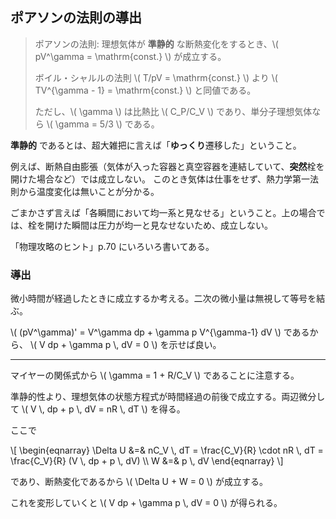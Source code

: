 ## ポアソンの法則の導出

> ポアソンの法則: 理想気体が **準静的** な断熱変化をするとき、\\( pV^\gamma = \mathrm{const.} \\) が成立する。
>
> ボイル・シャルルの法則 \\( T/pV = \mathrm{const.} \\) より \\( TV^{\gamma - 1} = \mathrm{const.} \\) と同値である。
>
> ただし、\\( \gamma \\) は比熱比 \\( C_P/C_V \\) であり、単分子理想気体なら \\( \gamma = 5/3 \\) である。

**準静的** であるとは、超大雑把に言えば「**ゆっくり**遷移した」ということ。

例えば、断熱自由膨張（気体が入った容器と真空容器を連結していて、**突然**栓を開けた場合など）では成立しない。
このとき気体は仕事をせず、熱力学第一法則から温度変化は無いことが分かる。

ごまかさず言えば「各瞬間において均一系と見なせる」ということ。上の場合では、栓を開けた瞬間は圧力が均一と見なせないため、成立しない。

「物理攻略のヒント」p.70 にいろいろ書いてある。

### 導出

微小時間が経過したときに成立するか考える。二次の微小量は無視して等号を結ぶ。

\\( (pV^\gamma)' = V^\gamma dp + \gamma p V^{\gamma-1} dV \\) であるから、 \\( V dp + \gamma p \\, dV = 0 \\) を示せば良い。

---

マイヤーの関係式から \\( \gamma = 1 + R/C_V \\) であることに注意する。

準静的性より、理想気体の状態方程式が時間経過の前後で成立する。両辺微分して \\( V \\, dp + p \\, dV = nR \\, dT \\) を得る。

ここで

\\[
    \begin{eqnarray}
        \Delta U &=& nC_V \\, dT = \frac{C_V}{R} \cdot nR \\, dT = \frac{C_V}{R} (V \\, dp + p \\, dV) \\\\
        W &=& p \\, dV
    \end{eqnarray}
\\]

であり、断熱変化であるから \\( \Delta U + W = 0 \\) が成立する。

これを変形していくと \\( V dp + \gamma p \\, dV = 0 \\) が得られる。
